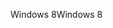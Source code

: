 <span data-ttu-id="c44c9-101">Windows 8</span><span class="sxs-lookup"><span data-stu-id="c44c9-101">Windows 8</span></span>